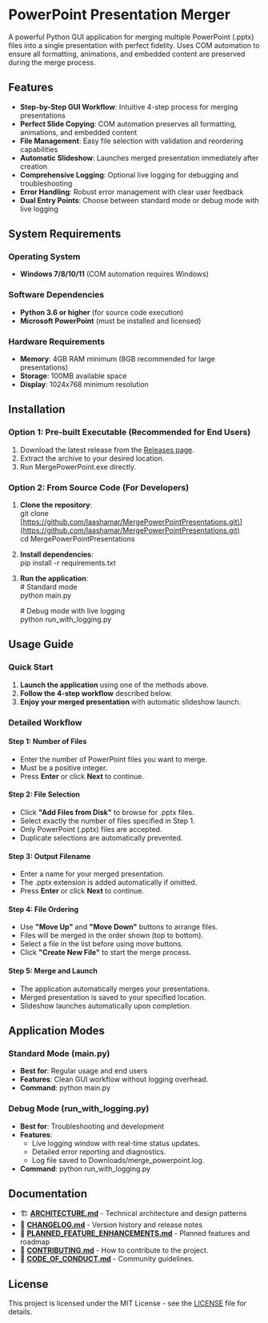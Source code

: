 # **PowerPoint Presentation Merger**

A powerful Python GUI application for merging multiple PowerPoint (.pptx) files into a single presentation with perfect fidelity. Uses COM automation to ensure all formatting, animations, and embedded content are preserved during the merge process.

## **Features**

* **Step-by-Step GUI Workflow**: Intuitive 4-step process for merging presentations  
* **Perfect Slide Copying**: COM automation preserves all formatting, animations, and embedded content  
* **File Management**: Easy file selection with validation and reordering capabilities  
* **Automatic Slideshow**: Launches merged presentation immediately after creation  
* **Comprehensive Logging**: Optional live logging for debugging and troubleshooting  
* **Error Handling**: Robust error management with clear user feedback  
* **Dual Entry Points**: Choose between standard mode or debug mode with live logging

## **System Requirements**

### **Operating System**

* **Windows 7/8/10/11** (COM automation requires Windows)

### **Software Dependencies**

* **Python 3.6 or higher** (for source code execution)  
* **Microsoft PowerPoint** (must be installed and licensed)

### **Hardware Requirements**

* **Memory**: 4GB RAM minimum (8GB recommended for large presentations)  
* **Storage**: 100MB available space  
* **Display**: 1024x768 minimum resolution

## **Installation**

### **Option 1: Pre-built Executable (Recommended for End Users)**

1. Download the latest release from the [Releases page](https://github.com/laashamar/MergePowerPointPresentations/releases).  
2. Extract the archive to your desired location.  
3. Run MergePowerPoint.exe directly.

### **Option 2: From Source Code (For Developers)**

1. **Clone the repository**:  
   git clone \[https://github.com/laashamar/MergePowerPointPresentations.git\](https://github.com/laashamar/MergePowerPointPresentations.git)  
   cd MergePowerPointPresentations

2. **Install dependencies**:  
   pip install \-r requirements.txt

3. **Run the application**:  
   \# Standard mode  
   python main.py

   \# Debug mode with live logging  
   python run\_with\_logging.py

## **Usage Guide**

### **Quick Start**

1. **Launch the application** using one of the methods above.  
2. **Follow the 4-step workflow** described below.  
3. **Enjoy your merged presentation** with automatic slideshow launch.

### **Detailed Workflow**

#### **Step 1: Number of Files**

* Enter the number of PowerPoint files you want to merge.  
* Must be a positive integer.  
* Press **Enter** or click **Next** to continue.

#### **Step 2: File Selection**

* Click **"Add Files from Disk"** to browse for .pptx files.  
* Select exactly the number of files specified in Step 1\.  
* Only PowerPoint (.pptx) files are accepted.  
* Duplicate selections are automatically prevented.

#### **Step 3: Output Filename**

* Enter a name for your merged presentation.  
* The .pptx extension is added automatically if omitted.  
* Press **Enter** or click **Next** to continue.

#### **Step 4: File Ordering**

* Use **"Move Up"** and **"Move Down"** buttons to arrange files.  
* Files will be merged in the order shown (top to bottom).  
* Select a file in the list before using move buttons.  
* Click **"Create New File"** to start the merge process.

#### **Step 5: Merge and Launch**

* The application automatically merges your presentations.  
* Merged presentation is saved to your specified location.  
* Slideshow launches automatically upon completion.

## **Application Modes**

### **Standard Mode (main.py)**

* **Best for**: Regular usage and end users  
* **Features**: Clean GUI workflow without logging overhead.  
* **Command**: python main.py

### **Debug Mode (run\_with\_logging.py)**

* **Best for**: Troubleshooting and development  
* **Features**:  
  * Live logging window with real-time status updates.  
  * Detailed error reporting and diagnostics.  
  * Log file saved to Downloads/merge\_powerpoint.log.  
* **Command**: python run\_with\_logging.py

## **Documentation**

* 🏗️ [**ARCHITECTURE.md**](https://www.google.com/search?q=docs/ARCHITECTURE.md) \- Technical architecture and design patterns  
* 📝 [**CHANGELOG.md**](https://www.google.com/search?q=docs/CHANGELOG.md) \- Version history and release notes  
* 🚀 [**PLANNED\_FEATURE\_ENHANCEMENTS.md**](https://www.google.com/search?q=docs/PLANNED_FEATURE_ENHANCEMENTS.md) \- Planned features and roadmap  
* 🤝 [**CONTRIBUTING.md**](https://www.google.com/search?q=docs/CONTRIBUTING.md) \- How to contribute to the project.  
* 📜 [**CODE\_OF\_CONDUCT.md**](https://www.google.com/search?q=docs/CODE_OF_CONDUCT.md) \- Community guidelines.

## **License**

This project is licensed under the MIT License \- see the [LICENSE](https://www.google.com/search?q=LICENSE) file for details.